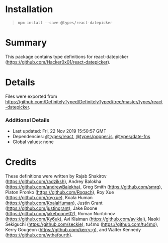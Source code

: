 # Installation
> `npm install --save @types/react-datepicker`

# Summary
This package contains type definitions for react-datepicker (https://github.com/Hacker0x01/react-datepicker).

# Details
Files were exported from https://github.com/DefinitelyTyped/DefinitelyTyped/tree/master/types/react-datepicker.

### Additional Details
 * Last updated: Fri, 22 Nov 2019 15:50:57 GMT
 * Dependencies: [@types/react](https://npmjs.com/package/@types/react), [@types/popper.js](https://npmjs.com/package/@types/popper.js), [@types/date-fns](https://npmjs.com/package/@types/date-fns)
 * Global values: none

# Credits
These definitions were written by Rajab Shakirov (https://github.com/radziksh), Andrey Balokha (https://github.com/andrewBalekha), Greg Smith (https://github.com/smrq), Platon Pronko (https://github.com/Rogach), Roy Xue (https://github.com/royxue), Koala Human (https://github.com/KoalaHuman), Justin Grant (https://github.com/justingrant), Jake Boone (https://github.com/jakeboone02), Roman Nuritdinov (https://github.com/Ky6uk), Avi Klaiman (https://github.com/aviklai), Naoki Sekiguchi (https://github.com/seckie), tu4mo (https://github.com/tu4mo), Kerry Gougeon (https://github.com/kerry-g), and Walter Kennedy (https://github.com/wthefourth).
